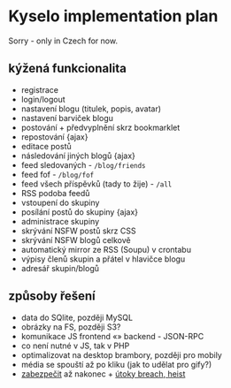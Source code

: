 # Kyselo implementation plan

Sorry - only in Czech for now.

## kýžená funkcionalita

- registrace
- login/logout
- nastavení blogu (titulek, popis, avatar)
- nastavení barviček blogu
- postování + předvyplnění skrz bookmarklet
- repostování {ajax}
- editace postů
- následování jiných blogů {ajax}
- feed sledovaných - `/blog/friends`
- feed fof - `/blog/fof`
- feed všech příspěvků (tady to žije) - `/all`
- RSS podoba feedů
- vstoupení do skupiny
- posílání postů do skupiny {ajax}
- administrace skupiny
- skrývání NSFW postů skrz CSS
- skrývání NSFW blogů celkově
- automatický mirror ze RSS (Soupu) v crontabu
- výpisy členů skupin a přátel v hlavičce blogu
- adresář skupin/blogů

## způsoby řešení

- data do SQlite, později MySQL
- obrázky na FS, později S3?
- komunikace JS frontend «» backend - JSON-RPC
- co není nutné v JS, tak v PHP
- optimalizovat na desktop brambory, později pro mobily
- média se spouští až po kliku (jak to udělat pro gify?)
- [zabezpečit](http://flourishlib.com/docs/Security) až nakonec + [útoky breach, heist](https://www.fg.cz/cs/deje-se/prolomeni-sifrovaneho-protokolu-https-10930)